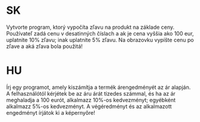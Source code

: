 # SK
Vytvorte program, ktorý vypočíta zľavu na produkt na základe ceny. Používateľ zadá cenu v desatinných číslach a ak je cena vyššia ako 100 eur, uplatnite 10% zľavu; inak uplatnite 5% zľavu. Na obrazovku vypíšte cenu po zľave a aká zľava bola použitá!

# HU
Írj egy programot, amely kiszámítja a termék árengedményét az ár alapján. A felhasználótól kérjétek be az áru árát tizedes számmal, és ha az ár meghaladja a 100 eurót, alkalmazz 10%-os kedvezményt; egyébként alkalmazz 5%-os kedvezményt. A végéredményt és az alkalmazott engedményt írjátok ki a képernyőre!